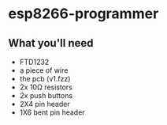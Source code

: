 # esp8266-programmer
## What you'll need
* FTD1232
* a piece of wire
* the pcb (v1.fzz)
* 2x 10Ω resistors
* 2x push buttons
* 2X4 pin header
* 1X6 bent pin header
